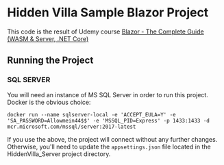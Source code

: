 # Hidden Villa Sample Blazor Project

This code is the result of Udemy course [Blazor - The Complete Guide (WASM & Server, .NET Core)](https://www.udemy.com/course/blazor-the-complete-guide/)

## Running the Project

### SQL SERVER

You will need an instance of MS SQL Server in order to run this project. Docker is the obvious choice:

`docker run --name sqlserver-local -e 'ACCEPT_EULA=Y' -e 'SA_PASSWORD=Allowmein44$$' -e 'MSSQL_PID=Express' -p 1433:1433 -d mcr.microsoft.com/mssql/server:2017-latest`

If you use the above, the project will connect without any further changes.  Otherwise, you'll need to update the `appsettings.json` file located in the HiddenVilla_Server project directory.
